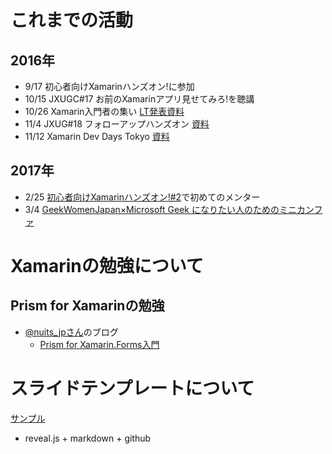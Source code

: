 
# これまでの活動

## 2016年

* 9/17 初心者向けXamarinハンズオン!に参加
* 10/15 JXUGC#17 お前のXamarinアプリ見せてみろ!を聴講
* 10/26 Xamarin入門者の集い [LT発表資料](./pdf/Xamarin入門者の集い@mmmmmiya1109.pdf)
* 11/4 JXUG#18 フォローアップハンズオン [資料](https://github.com/jxug/PrismAndMoqHansOn)
* 11/12 Xamarin Dev Days Tokyo [資料](https://github.com/xamarin/dev-days-labs)

## 2017年

* 2/25 [初心者向けXamarinハンズオン!#2](https://jxug.connpass.com/event/49244/)で初めてのメンター
* 3/4 [GeekWomenJapan×Microsoft Geek になりたい人のためのミニカンファ](http://geekwomenjapan.github.io/20170304/gwjpms/)

# Xamarinの勉強について

## Prism for Xamarinの勉強

* [@nuits_jpさん](https://twitter.com/nuits_jp)のブログ
  - [Prism for Xamarin.Forms入門](http://www.nuits.jp/entry/2016/08/22/173858)

# スライドテンプレートについて
[サンプル](http://fuminya.github.io/myfiles/slide-template)

* reveal.js + markdown + github
